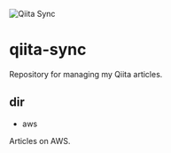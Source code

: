 ![Qiita Sync](https://github.com/aoki-h-jp/qiita-sync/actions/workflows/qiita_sync_check.yml/badge.svg)

# qiita-sync
Repository for managing my Qiita articles.

## dir
- aws

Articles on AWS.
